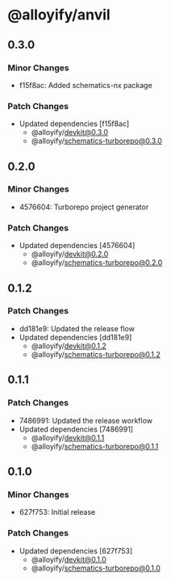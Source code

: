 # @alloyify/anvil

## 0.3.0

### Minor Changes

- f15f8ac: Added schematics-nx package

### Patch Changes

- Updated dependencies [f15f8ac]
  - @alloyify/devkit@0.3.0
  - @alloyify/schematics-turborepo@0.3.0

## 0.2.0

### Minor Changes

- 4576604: Turborepo project generator

### Patch Changes

- Updated dependencies [4576604]
  - @alloyify/devkit@0.2.0
  - @alloyify/schematics-turborepo@0.2.0

## 0.1.2

### Patch Changes

- dd181e9: Updated the release flow
- Updated dependencies [dd181e9]
  - @alloyify/devkit@0.1.2
  - @alloyify/schematics-turborepo@0.1.2

## 0.1.1

### Patch Changes

- 7486991: Updated the release workflow
- Updated dependencies [7486991]
  - @alloyify/devkit@0.1.1
  - @alloyify/schematics-turborepo@0.1.1

## 0.1.0

### Minor Changes

- 627f753: Initial release

### Patch Changes

- Updated dependencies [627f753]
  - @alloyify/devkit@0.1.0
  - @alloyify/schematics-turborepo@0.1.0
